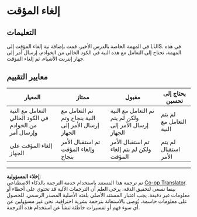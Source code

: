 <!--
CO_OP_TRANSLATOR_METADATA:
{
  "original_hash": "da5d9360fe02fdcc1e91a725016c846d",
  "translation_date": "2025-08-27T00:10:38+00:00",
  "source_file": "6-consumer/lessons/3-spoken-feedback/assignment.md",
  "language_code": "ar"
}
-->
# إلغاء المؤقت

## التعليمات

في المهمة الخاصة بالدرس الأخير، قمت بإضافة نية إلغاء المؤقت إلى LUIS. في هذه المهمة، تحتاج إلى التعامل مع هذه النية في الكود الخالي من الخوادم، إرسال أمر إلى جهاز إنترنت الأشياء، ثم إلغاء المؤقت.

## معايير التقييم

| المعيار | ممتاز | مقبول | يحتاج إلى تحسين |
| -------- | --------- | -------- | ----------------- |
| التعامل مع النية في الكود الخالي من الخوادم وإرسال أمر | تم التعامل مع النية بنجاح وتم إرسال الأمر إلى الجهاز | تم التعامل مع النية ولكن لم يتم إرسال الأمر إلى الجهاز | لم يتم التعامل مع النية |
| إلغاء المؤقت على الجهاز | تم استقبال الأمر وإلغاء المؤقت بنجاح | تم استقبال الأمر ولكن لم يتم إلغاء المؤقت | لم يتم استقبال الأمر |

---

**إخلاء المسؤولية**:  
تم ترجمة هذا المستند باستخدام خدمة الترجمة بالذكاء الاصطناعي [Co-op Translator](https://github.com/Azure/co-op-translator). بينما نسعى لتحقيق الدقة، يرجى العلم أن الترجمات الآلية قد تحتوي على أخطاء أو معلومات غير دقيقة. يجب اعتبار المستند الأصلي بلغته الأصلية المصدر الرسمي. للحصول على معلومات حاسمة، يُوصى بالاستعانة بترجمة بشرية احترافية. نحن غير مسؤولين عن أي سوء فهم أو تفسيرات خاطئة تنشأ عن استخدام هذه الترجمة.
